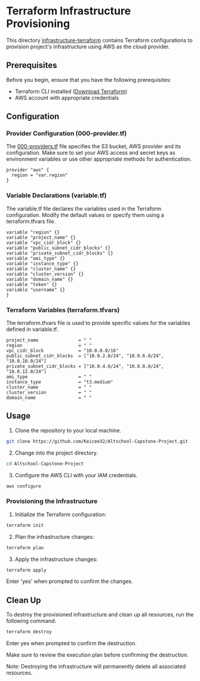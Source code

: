 # Terraform Infrastructure Provisioning

This directory [infrastructure-terraform](https://github.com/Keicee32/Altschool-Capstone-Project/blob/Infrastructure/infrastructure-terraform) contains Terraform configurations to provision project's infrastructure using AWS as the cloud provider.

## Prerequisites

Before you begin, ensure that you have the following prerequisites:

- Terraform CLI installed ([Download Terraform](https://www.terraform.io/downloads.html))
- AWS account with appropriate credentials

## Configuration

### Provider Configuration (000-provider.tf)

The [000-providers.tf](000-providers.tf) file specifies the S3 bucket, AWS provider and its configuration. Make sure to set your AWS access and secret keys as environment variables or use other appropriate methods for authentication.

```hcl
provider "aws" {
  region = "var.region"
}
```
### Variable Declarations (variable.tf)
The variable.tf file declares the variables used in the Terraform configuration. Modify the default values or specify them using a terraform.tfvars file.

```hcl
variable "region" {}
variable "project_name" {}
variable "vpc_cidr_block" {}
variable "public_subnet_cidr_blocks" {}
variable "private_subnet_cidr_blocks" {}
variable "ami_type" {}
variable "instance_type" {}
variable "cluster_name" {}
variable "cluster_version" {}
variable "domain_name" {}
variable "token" {}
variable "username" {} 
}
```
### Terraform Variables (terraform.tfvars)
The terraform.tfvars file is used to provide specific values for the variables defined in variable.tf.
```hcl
project_name               = " "
region                     = " "
vpc_cidr_block             = "10.0.0.0/16"
public_subnet_cidr_blocks  = ["10.0.2.0/24", "10.0.6.0/24", "10.0.10.0/24"]
private_subnet_cidr_blocks = ["10.0.4.0/24", "10.0.8.0/24", "10.0.12.0/24"]
ami_type                   = " "
instance_type              = "t3.medium"
cluster_name               = " "
cluster_version            = " "
domain_name                = " "
```


## Usage

1. Clone the repository to your local machine.

```bash
git clone https://github.com/Keicee32/Altschool-Capstone-Project.git
```

2. Change into the project directory.

```bash
cd Altschool-Capstone-Project
```

3. Configure the AWS CLI with your IAM credentials.

```bash
aws configure
```
### Provisioning the Infrastructure

1. Initialize the Terraform configuration:

```bash
terraform init 
```

2. Plan the infrastructure changes:
```bash
terraform plan
```
3. Apply the infrastructure changes:
```bash
terraform apply
```
Enter 'yes' when prompted to confirm the changes.

## Clean Up

To destroy the provisioned infrastructure and clean up all resources, run the following command:
```bash
terraform destroy
```
Enter yes when prompted to confirm the destruction.

Make sure to review the execution plan before confirming the destruction.

Note: Destroying the infrastructure will permanently delete all associated resources.
